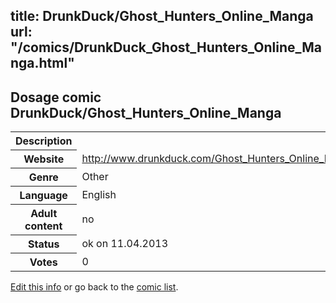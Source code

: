 title: DrunkDuck/Ghost_Hunters_Online_Manga
url: "/comics/DrunkDuck_Ghost_Hunters_Online_Manga.html"
---
Dosage comic DrunkDuck/Ghost_Hunters_Online_Manga
-----------------------------------------

<table class="comicinfo">
<tr>
<th>Description</th><td></td>
</tr>
<tr>
<th>Website</th><td><a href="http://www.drunkduck.com/Ghost_Hunters_Online_Manga/">http://www.drunkduck.com/Ghost_Hunters_Online_Manga/</a></td>
</tr>
<tr>
<th>Genre</th><td>Other</td>
</tr>
<tr>
<th>Language</th><td>English</td>
</tr>
<tr>
<th>Adult content</th><td>no</td>
</tr>
<tr>
<th>Status</th><td>ok on 11.04.2013</td>
</tr>
<tr>
<th>Votes</th><td>0</div></td>
</tr>
</table>

[Edit this info](/comics/DrunkDuck_Ghost_Hunters_Online_Manga_edit.html) or go back to the [comic list](../comic-index.html).
